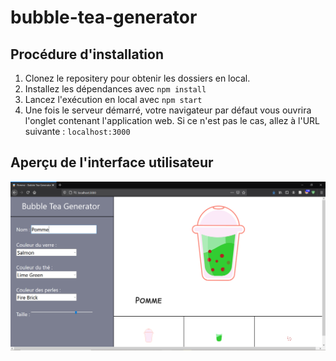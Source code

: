 # bubble-tea-generator

## Procédure d'installation

1. Clonez le repositery pour obtenir les dossiers en local.
1. Installez les dépendances avec `npm install`
1. Lancez l'exécution en local avec `npm start`
1. Une fois le serveur démarré, votre navigateur par défaut vous ouvrira l'onglet contenant l'application web. Si ce n'est pas le cas, allez à l'URL suivante : `localhost:3000`

## Aperçu de l'interface utilisateur

![Interface utilisateur de l'application web](https://raw.githubusercontent.com/ggroult3/bubble-tea-generator/main/public/UI.PNG)